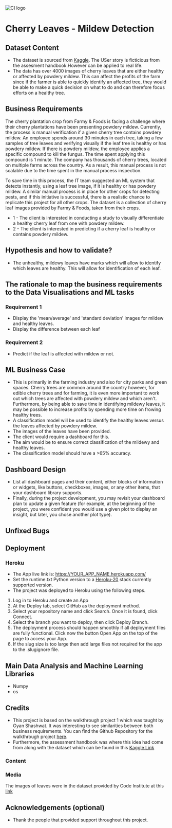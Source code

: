 ![CI logo](https://codeinstitute.s3.amazonaws.com/fullstack/ci_logo_small.png)

# Cherry Leaves - Mildew Detection

## Dataset Content
* The dataset is sourced from [Kaggle](https://www.kaggle.com/codeinstitute/cherry-leaves). The USer story is ficticious from the assesment handbook.However can be applied to real life. 
* The data has over 4000 images of cherry leaves that are either healthy or affected by powdery mildew. This can affect the profits of the farm since if the farmer is able to quickly identify an affected tree, they would be able to make a quick decision on what to do and can therefore focus efforts on a healthy tree.

## Business Requirements
The cherry plantation crop from Farmy & Foods is facing a challenge where their cherry plantations have been presenting powdery mildew. Currently, the process is manual verification if a given cherry tree contains powdery mildew. An employee spends around 30 minutes in each tree, taking a few samples of tree leaves and verifying visually if the leaf tree is healthy or has powdery mildew. If there is powdery mildew, the employee applies a specific compound to kill the fungus. The time spent applying this compound is 1 minute.  The company has thousands of cherry trees, located on multiple farms across the country. As a result, this manual process is not scalable due to the time spent in the manual process inspection.

To save time in this process, the IT team suggested an ML system that detects instantly, using a leaf tree image, if it is healthy or has powdery mildew. A similar manual process is in place for other crops for detecting pests, and if this initiative is successful, there is a realistic chance to replicate this project for all other crops. The dataset is a collection of cherry leaf images provided by Farmy & Foods, taken from their crops.

* 1 - The client is interested in conducting a study to visually differentiate a healthy cherry leaf from one with powdery mildew.
* 2 - The client is interested in predicting if a cherry leaf is healthy or contains powdery mildew.

## Hypothesis and how to validate?
* The unhealthy, mildewy leaves have marks which will allow to identify which leaves are healthy. This will allow for identification of each leaf.

## The rationale to map the business requirements to the Data Visualisations and ML tasks
### Requirement 1
* Display the 'mean/average' and 'standard deviation' images for mildew  and healthy leaves.
* Display the difference between each leaf
### Requirement 2
* Predict if the leaf is affected with mildew or not.

## ML Business Case
* This is primarily in the farming industry and also for city parks and green spaces. Cherry trees are common around the country however, for edible cherry trees and for farming, it is even more important to work out which trees are affected with powdery mildew and which aren't. Furthermore, by being able to save time in identifying mildewy leaves, it may be possible to increase profits by spending more time on frowing healthy trees. 
* A classification model will be used to identify the healthy leaves versus the leaves affected by powdery mildew.
* The images of the leaves have been provided.
* The client would require a dashboard for this.
* The aim would be to ensure correct classification of the mildewy and healthy leaves. 
* The classification model should have a >65% accuracy. 
  
## Dashboard Design
* List all dashboard pages and their content, either blocks of information or widgets, like buttons, checkboxes, images, or any other items, that your dashboard library supports.
* Finally, during the project development, you may revisit your dashboard plan to update a given feature (for example, at the beginning of the project, you were confident you would use a given plot to display an insight, but later, you chose another plot type).

## Unfixed Bugs


## Deployment
### Heroku

* The App live link is: https://YOUR_APP_NAME.herokuapp.com/ 
* Set the runtime.txt Python version to a [Heroku-20](https://devcenter.heroku.com/articles/python-support#supported-runtimes) stack currently supported version.
* The project was deployed to Heroku using the following steps.

1. Log in to Heroku and create an App
2. At the Deploy tab, select GitHub as the deployment method.
3. Select your repository name and click Search. Once it is found, click Connect.
4. Select the branch you want to deploy, then click Deploy Branch.
5. The deployment process should happen smoothly if all deployment files are fully functional. Click now the button Open App on the top of the page to access your App.
6. If the slug size is too large then add large files not required for the app to the .slugignore file. 


## Main Data Analysis and Machine Learning Libraries
* Numpy
* os 


## Credits 

* This project is based on the walkthrough project 1 which was taught by Gyan Shashwat. It was interesting to see similarities between both business requirements. You can find the Github Repository for the walkthrough project [here](https://github.com/Code-Institute-Solutions/WalkthroughProject01). 
* Furthermore, the assessment handbook was where this idea had come from along with the dataset which can be found in this [Kaggle Link](https://www.kaggle.com/datasets/codeinstitute/cherry-leaves)


### Content 


### Media

The images of leaves were in the dataset provided by Code Institute at this [link](https://www.kaggle.com/datasets/codeinstitute/cherry-leaves)



## Acknowledgements (optional)
* Thank the people that provided support throughout this project.

